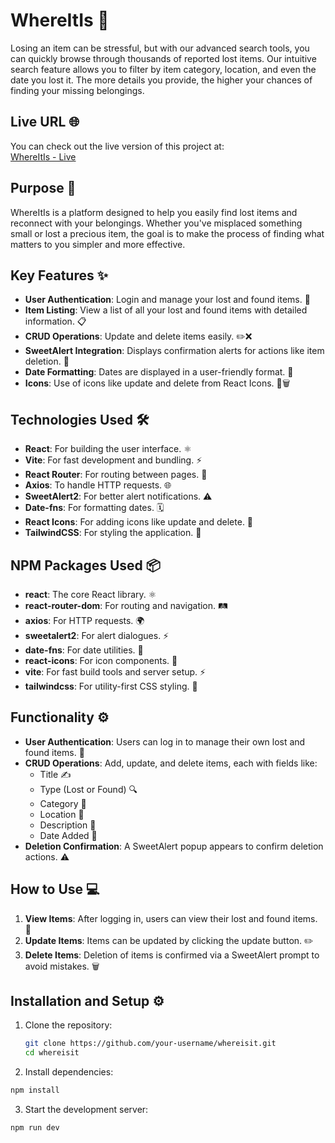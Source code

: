 # WhereItIs 🚀
Losing an item can be stressful, but with our advanced search tools, you can quickly browse through thousands of reported lost items. Our intuitive search feature allows you to filter by item category, location, and even the date you lost it. The more details you provide, the higher your chances of finding your missing belongings.
## Live URL 🌐
You can check out the live version of this project at:  
[WhereItIs - Live](https://whereisit-697aa.web.app)

## Purpose 🎯
WhereItIs is a platform designed to help you easily find lost items and reconnect with your belongings. Whether you've misplaced something small or lost a precious item, the goal is to make the process of finding what matters to you simpler and more effective.

## Key Features ✨
- **User Authentication**: Login and manage your lost and found items. 🔐
- **Item Listing**: View a list of all your lost and found items with detailed information. 📋
- **CRUD Operations**: Update and delete items easily. ✏️❌
- **SweetAlert Integration**: Displays confirmation alerts for actions like item deletion. 🛑
- **Date Formatting**: Dates are displayed in a user-friendly format. 📅
- **Icons**: Use of icons like update and delete from React Icons. 🔄🗑️

## Technologies Used 🛠️
- **React**: For building the user interface. ⚛️
- **Vite**: For fast development and bundling. ⚡
- **React Router**: For routing between pages. 🚦
- **Axios**: To handle HTTP requests. 🌐
- **SweetAlert2**: For better alert notifications. ⚠️
- **Date-fns**: For formatting dates. 🗓️
- **React Icons**: For adding icons like update and delete. 🔲
- **TailwindCSS**: For styling the application. 💅

## NPM Packages Used 📦
- **react**: The core React library. ⚛️
- **react-router-dom**: For routing and navigation. 🛤️
- **axios**: For HTTP requests. 🌍
- **sweetalert2**: For alert dialogues. ⚡
- **date-fns**: For date utilities. 📅
- **react-icons**: For icon components. 🔲
- **vite**: For fast build tools and server setup. ⚡
- **tailwindcss**: For utility-first CSS styling. 💅

## Functionality ⚙️
- **User Authentication**: Users can log in to manage their own lost and found items. 🔑
- **CRUD Operations**: Add, update, and delete items, each with fields like:
  - Title ✍️
  - Type (Lost or Found) 🔍
  - Category 📁
  - Location 📍
  - Description 📝
  - Date Added 📅
- **Deletion Confirmation**: A SweetAlert popup appears to confirm deletion actions. ⚠️

## How to Use 💻
1. **View Items**: After logging in, users can view their lost and found items. 👀
2. **Update Items**: Items can be updated by clicking the update button. ✏️
3. **Delete Items**: Deletion of items is confirmed via a SweetAlert prompt to avoid mistakes. 🗑️

## Installation and Setup ⚙️

1. Clone the repository:
   ```bash
   git clone https://github.com/your-username/whereisit.git
   cd whereisit
2. Install dependencies:
  ```bash
  npm install
```
3. Start the development server:
```bash
npm run dev
